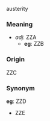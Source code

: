 austerity
### Meaning
+ _adj_: ZZA
    + __eg__: ZZB

### Origin

ZZC

### Synonym

__eg__: ZZD

+ ZZE


